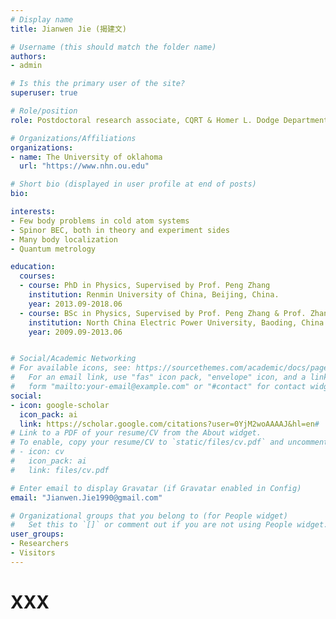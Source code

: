 ```yaml
---
# Display name
title: Jianwen Jie (揭建文)

# Username (this should match the folder name)
authors:
- admin

# Is this the primary user of the site?
superuser: true

# Role/position
role: Postdoctoral research associate, CQRT & Homer L. Dodge Department of Physics and Astronomy.

# Organizations/Affiliations
organizations:
- name: The University of oklahoma
  url: "https://www.nhn.ou.edu"

# Short bio (displayed in user profile at end of posts)
bio: 

interests:
- Few body problems in cold atom systems
- Spinor BEC, both in theory and experiment sides
- Many body localization
- Quantum metrology

education:
  courses:
  - course: PhD in Physics, Supervised by Prof. Peng Zhang
    institution: Renmin University of China, Beijing, China.
    year: 2013.09-2018.06
  - course: BSc in Physics, Supervised by Prof. Peng Zhang & Prof. Zhanyuan Yan
    institution: North China Electric Power University, Baoding, China.
    year: 2009.09-2013.06


# Social/Academic Networking
# For available icons, see: https://sourcethemes.com/academic/docs/page-builder/#icons
#   For an email link, use "fas" icon pack, "envelope" icon, and a link in the
#   form "mailto:your-email@example.com" or "#contact" for contact widget.
social:
- icon: google-scholar
  icon_pack: ai
  link: https://scholar.google.com/citations?user=0YjM2woAAAAJ&hl=en#
# Link to a PDF of your resume/CV from the About widget.
# To enable, copy your resume/CV to `static/files/cv.pdf` and uncomment the lines below.
# - icon: cv
#   icon_pack: ai
#   link: files/cv.pdf

# Enter email to display Gravatar (if Gravatar enabled in Config)
email: "Jianwen.Jie1990@gmail.com"

# Organizational groups that you belong to (for People widget)
#   Set this to `[]` or comment out if you are not using People widget.
user_groups:
- Researchers
- Visitors
---
```


# XXX


